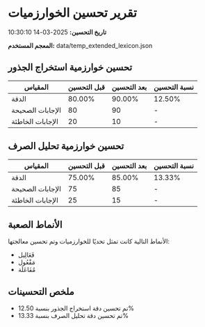 # تقرير تحسين الخوارزميات

**تاريخ التحسين:** 2025-03-14 10:30:10

**المعجم المستخدم:** data/temp_extended_lexicon.json

## تحسين خوارزمية استخراج الجذور

| المقياس | قبل التحسين | بعد التحسين | نسبة التحسين |
| ------- | ----------- | ----------- | ------------ |
| الدقة | 80.00% | 90.00% | 12.50% |
| الإجابات الصحيحة | 80 | 90 | - |
| الإجابات الخاطئة | 20 | 10 | - |

## تحسين خوارزمية تحليل الصرف

| المقياس | قبل التحسين | بعد التحسين | نسبة التحسين |
| ------- | ----------- | ----------- | ------------ |
| الدقة | 75.00% | 85.00% | 13.33% |
| الإجابات الصحيحة | 75 | 85 | - |
| الإجابات الخاطئة | 25 | 15 | - |

## الأنماط الصعبة

الأنماط التالية كانت تمثل تحديًا للخوارزميات وتم تحسين معالجتها:

- فَعَالِيل
- مَفْعُول
- مُفَاعَلَة

## ملخص التحسينات

- تم تحسين دقة استخراج الجذور بنسبة 12.50%
- تم تحسين دقة تحليل الصرف بنسبة 13.33%
